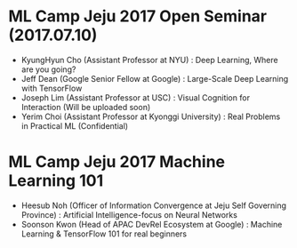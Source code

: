 # ML Camp Jeju 2017 Open Seminar (2017.07.10)

* KyungHyun Cho (Assistant Professor at NYU) : Deep Learning, Where are you going?
* Jeff Dean (Google Senior Fellow at Google) : Large-Scale Deep Learning with TensorFlow
* Joseph Lim (Assistant Professor at USC) : Visual Cognition for Interaction (Will be uploaded soon)
* Yerim Choi (Assistant Professor at Kyonggi University) : Real Problems in Practical ML (Confidential)



# ML Camp Jeju 2017 Machine Learning 101 

* Heesub Noh (Officer of Information Convergence at Jeju Self Governing Province) : Artificial Intelligence-focus on Neural Networks
* Soonson Kwon (Head of APAC DevRel Ecosystem at Google) : Machine Learning & TensorFlow 101 for real beginners

